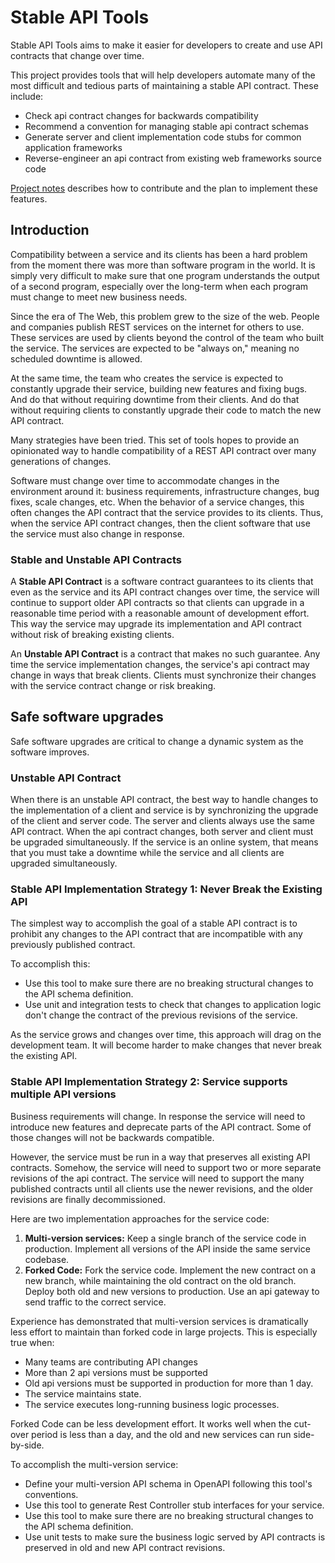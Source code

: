 Stable API Tools
==============

Stable API Tools aims to make it easier for developers to create and use API contracts that change over time. 

This project provides tools that will help developers automate many of the most difficult and tedious
parts of maintaining a stable API contract. These include:  

- Check api contract changes for backwards compatibility
- Recommend a convention for managing stable api contract schemas
- Generate server and client implementation code stubs for common application frameworks
- Reverse-engineer an api contract from existing web frameworks source code

[Project notes](docs/project.md) describes how to contribute and the plan
to implement these features. 

## Introduction 

Compatibility between a service and its clients has been a hard problem from the moment there was
more than software program in the world. It is simply very difficult to make sure that one program understands
the output of a second program, especially over the long-term when each program must change to meet 
new business needs.  

Since the era of The Web, this problem grew to the size of the web. People and companies publish REST services
on the internet for others to use. These services are used by clients beyond the control of the
team who built the service. The services are expected to be "always on," meaning no 
scheduled downtime is allowed.

At the same time, the team who creates the service is expected to constantly upgrade their service, 
building new features and fixing bugs. And do that without requiring downtime from their clients. 
And do that without requiring clients to constantly upgrade their code to match the new API contract.

Many strategies have been tried. This set of tools hopes to provide an opinionated way to handle compatibility
of a REST API contract over many generations of changes.  

Software must change over time to accommodate changes in the environment around it: business requirements, 
infrastructure changes, bug fixes, scale changes, etc. When the behavior of a service changes, this often
changes the API contract that the service provides to its clients. Thus, when the service API contract
changes, then the client software that use the service must also change in response.

### Stable and Unstable API Contracts

A **Stable API Contract** is a software contract guarantees to its clients that even as the service and its
API contract changes over time, the service will continue to support older API contracts so that
clients can upgrade in a reasonable time period with a reasonable amount of development effort. This way the service
may upgrade its implementation and API contract without risk of breaking existing clients. 

An **Unstable API Contract** is a contract that makes no such guarantee. Any time the service implementation changes,
the service's api contract may change in ways that break clients. Clients must synchronize their changes with the 
service contract change or risk breaking.

## Safe software upgrades

Safe software upgrades are critical to change a dynamic system as the software improves.  

### Unstable API Contract

When there is an unstable API contract, the best way to handle changes to the implementation of a client and service
is by synchronizing the upgrade of the client and server code. 
The server and clients always use the same API contract. 
When the api contract changes, both server and client must be upgraded simultaneously. 
If the service is an online system, that means that you must take a downtime while the service
and all clients are upgraded simultaneously. 

### Stable API Implementation Strategy 1: Never Break the Existing API

The simplest way to accomplish the goal of a stable API contract is to
prohibit any changes to the API contract that are incompatible with any
previously published contract.

To accomplish this:

- Use this tool to make sure there are no breaking structural changes to
  the API schema definition.
- Use unit and integration tests to check that changes to application
  logic don't change the contract of the previous revisions of the
  service.

As the service grows and changes over time, this approach will drag on
the development team. It will become harder to make changes that never
break the existing API.

### Stable API Implementation Strategy 2: Service supports multiple API versions

Business requirements will change. In response the service
will need to introduce new features and deprecate parts of the API
contract. Some of those changes will not be backwards compatible.

However, the service must be run in a way that preserves all existing
API contracts. Somehow, the service will need to support two or more
separate revisions of the api contract. The service will need to support
the many published contracts until all clients use the newer revisions,
and the older revisions are finally decommissioned.

Here are two implementation approaches for the service code:

1.  **Multi-version services:** Keep a single branch of the service code
    in production. Implement all versions of the API inside the same
    service codebase.
2.  **Forked Code:** Fork the service code. Implement the new contract
    on a new branch, while maintaining the old contract on the old
    branch. Deploy both old and new versions to production. Use an api
    gateway to send traffic to the correct service.

Experience has demonstrated that multi-version services is dramatically
less effort to maintain than forked code in large projects. This is
especially true when:

- Many teams are contributing API changes
- More than 2 api versions must be supported
- Old api versions must be supported in production for more than 1 day.
- The service maintains state.
- The service executes long-running business logic processes.

Forked Code can be less development effort. It works well when the
cut-over period is less than a day, and the old and new services can run
side-by-side.

To accomplish the multi-version service:

- Define your multi-version API schema in OpenAPI following this tool's
  conventions.
- Use this tool to generate Rest Controller stub interfaces for your
  service.
- Use this tool to make sure there are no breaking structural changes to
  the API schema definition.
- Use unit tests to make sure the business logic served by API contracts
  is preserved in old and new API contract revisions.

